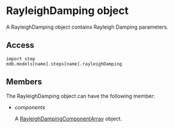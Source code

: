 # RayleighDamping object

A RayleighDamping object contains Rayleigh Damping parameters.

## Access

```
import step
mdb.models[name].steps[name].rayleighDamping
```

## Members

The RayleighDamping object can have the following member:

- *components*

  A [RayleighDampingComponentArray](https://help.3ds.com/2022/english/DSSIMULIA_Established/SIMACAEKERRefMap/simaker-c-rayleighdampingcomponentpyc.htm?ContextScope=all) object.